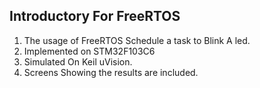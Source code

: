 ## Introductory For FreeRTOS ##
1. The usage of FreeRTOS Schedule a task to Blink A led.
2. Implemented on STM32F103C6
3. Simulated On Keil uVision.
4. Screens Showing the results are included.